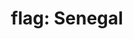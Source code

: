 ---
layout: smileys&emotion
title: "flag: Senegal"
emoji: flag_senegal
permalink: 🇸🇳.html
image: assets/img/3moji/flag_senegal.png
---